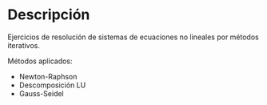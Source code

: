 # Descripción

Ejercicios de resolución de sistemas de ecuaciones no lineales por métodos iterativos.  

Métodos aplicados:
- Newton-Raphson
- Descomposición LU
- Gauss-Seidel
